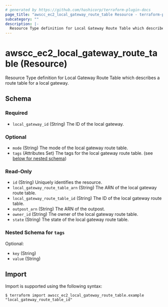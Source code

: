 ```yaml
---
# generated by https://github.com/hashicorp/terraform-plugin-docs
page_title: "awscc_ec2_local_gateway_route_table Resource - terraform-provider-awscc"
subcategory: ""
description: |-
  Resource Type definition for Local Gateway Route Table which describes a route table for a local gateway.
---
```


# awscc_ec2_local_gateway_route_table (Resource)

Resource Type definition for Local Gateway Route Table which describes a route table for a local gateway.



<!-- schema generated by tfplugindocs -->
## Schema

### Required

- `local_gateway_id` (String) The ID of the local gateway.

### Optional

- `mode` (String) The mode of the local gateway route table.
- `tags` (Attributes Set) The tags for the local gateway route table. (see [below for nested schema](#nestedatt--tags))

### Read-Only

- `id` (String) Uniquely identifies the resource.
- `local_gateway_route_table_arn` (String) The ARN of the local gateway route table.
- `local_gateway_route_table_id` (String) The ID of the local gateway route table.
- `outpost_arn` (String) The ARN of the outpost.
- `owner_id` (String) The owner of the local gateway route table.
- `state` (String) The state of the local gateway route table.

<a id="nestedatt--tags"></a>
### Nested Schema for `tags`

Optional:

- `key` (String)
- `value` (String)

## Import

Import is supported using the following syntax:

```shell
$ terraform import awscc_ec2_local_gateway_route_table.example "local_gateway_route_table_id"
```
